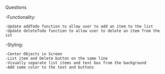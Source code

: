 Questions


-Functionality:

    -Update addTodo function to allow user to add an item to the list
    -Update deleteTodo function to allow user to delete an item from the ist
-Styling:

    -Center Objects in Screen
    -List item and Delete button on the same line
    -Visually separate list items and text box from the background
    -Add some color to the text and buttons

